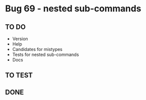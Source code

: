 # Bug 69 - nested sub-commands


## TO DO

- Version
- Help 
- Candidates for mistypes
- Tests for nested sub-commands
- Docs


## TO TEST



## DONE




